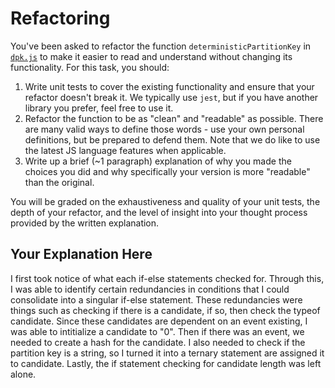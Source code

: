 # Refactoring

You've been asked to refactor the function `deterministicPartitionKey` in [`dpk.js`](dpk.js) to make it easier to read and understand without changing its functionality. For this task, you should:

1. Write unit tests to cover the existing functionality and ensure that your refactor doesn't break it. We typically use `jest`, but if you have another library you prefer, feel free to use it.
2. Refactor the function to be as "clean" and "readable" as possible. There are many valid ways to define those words - use your own personal definitions, but be prepared to defend them. Note that we do like to use the latest JS language features when applicable.
3. Write up a brief (~1 paragraph) explanation of why you made the choices you did and why specifically your version is more "readable" than the original.

You will be graded on the exhaustiveness and quality of your unit tests, the depth of your refactor, and the level of insight into your thought process provided by the written explanation.

## Your Explanation Here

I first took notice of what each if-else statements checked for. Through this, I was able to identify certain redundancies in conditions that I could consolidate into a singular if-else statement. These redundancies were things such as checking if there is a candidate, if so, then check the typeof candidate. Since these candidates are dependent on an event existing, I was able to intitialize a candidate to "0". Then if there was an event, we needed to create a hash for the candidate. I also needed to check if the partition key is a string, so I turned it into a ternary statement are assigned it to candidate. Lastly, the if statement checking for candidate length was left alone.
